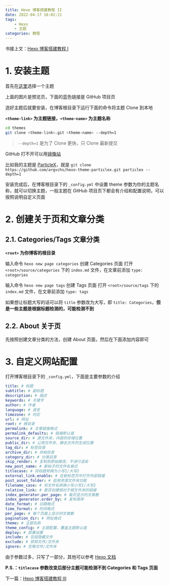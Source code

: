 ```yaml
---
title: Hexo 博客搭建教程 II
date: 2022-04-17 16:02:21
tags:
    - Hexo
    - 主题
categories: 教程
---
```


书接上文：[Hexo 博客搭建教程 I](/2022/04/17/hexo-blog-1)

<!-- more -->

# 1. 安装主题

首先在[这里](https://hexo.io/themes)选择一个主题

上面的图片是预览页，下面的蓝色链接是 GitHub 项目页

选好主题后就要安装，在博客根目录下运行下面的命令将主题 Clone 到本地

**`<theme-link>` 为主题链接，`<theme-name>` 为主题名称**

```bash
cd themes
git clone <theme-link>.git <theme-name> --depth=1
```

> `--depth=1` 是为了 Clone 更快，只 Clone 最新提交

GitHub 打不开可以用[镜像站](https://www.library.ac.cn)

比如我的主题是 [ParticleX](https://github.com/argvchs/hexo-theme-particlex)，就是 `git clone https://github.com/argvchs/hexo-theme-particlex.git particlex --depth=1`

安装完成后，在博客根目录下的 `_config.yml` 中设置 theme 参数为你的主题名称，就可以切换主题，一般主题在 GitHub 项目页下都会有介绍和配置说明，可以按照说明自定义页面

# 2. 创建关于页和文章分类

## 2.1. Categories/Tags 文章分类

**`<root>` 为你博客的根目录**

输入命令 `hexo new page categories` 创建 Categories 页面
打开 `<root>/source/categories` 下的 `index.md` 文件，在文章前添加 `type: categories`

输入命令 `hexo new page tags` 创建 Tags 页面
打开 `<root>/source/tags` 下的 `index.md` 文件，在文章前添加 `type: tags`

如果想让标题大写的话可以将 `title` 参数改为大写，即 `title: Categories`，**但是一些主题是根据标题检测的，可能检测不到**

## 2.2. About 关于页

先按照创建文章分类的方法，创建 About 页面，然后在下面添加内容即可

# 3. 自定义网站配置

打开博客根目录下的 `_config.yml`，下面是主要参数的介绍

```yaml
title: # 标题
subtitle: # 副标题
description: # 描述
keywords: # 关键字
author: # 作者
language: # 语言
timezone: # 时区
url: # 网址
root: # 根目录
permalink: # 文章链接格式
permalink_defaults: # 链接默认值
source_dir: # 源文件夹，内容的存储位置
public_dir: # 公用文件夹，静态文件的生成位置
tag_dir: # 标签目录
archive_dir: # 存档目录
category_dir: # 分类目录
skip_render: # 复制到原始路径，不进行渲染
new_post_name: # 新帖子的文件名格式
titlecase: # 将标题转换为小写1/大写2
external_link.enable: # 在新标签页中打开外部链接
post_asset_folder: # 启用资源文件夹功能
filename_case: # 将文件名转换小写小写1/大写2
relative_link: # 是否创建相对于根文件夹的链接
index_generator.per_page: # 每页显示的文章数
index_generator.order_by: # 发布顺序
date_format: # 日期格式
time_format: # 时间格式
per_page: # 每个页面上显示的文章数
pagination_dir: # 网址格式
theme: # 主题名称
theme_config: # 主题配置，覆盖主题默认值
deploy: # 部署设置
include: # 包括隐藏文件
exclude: # 排除文件/文件夹
ignore: # 忽略文件/文件夹
```

由于参数过多，只写了一部分，其他可以参考 [Hexo 文档](https://hexo.io/zh-cn/docs/configuration.html)

**P.S.：`titlecase` 参数改变后部分主题可能检测不到 Categories 和 Tags 页面**

下一篇：[Hexo 博客搭建教程 III](/2022/04/17/hexo-blog-3)
